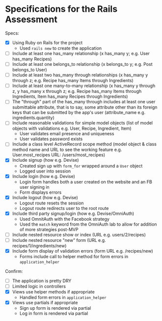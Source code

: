 # Specifications for the Rails Assessment

Specs:
- [x] Using Ruby on Rails for the project
   - Used `rails new` to create the application 
- [ ] Include at least one has_many relationship (x has_many y; e.g. User has_many Recipes) 
- [ ] Include at least one belongs_to relationship (x belongs_to y; e.g. Post belongs_to User)
- [ ] Include at least two has_many through relationships (x has_many y through z; e.g. Recipe has_many Items through Ingredients)
- [ ] Include at least one many-to-many relationship (x has_many y through z, y has_many x through z; e.g. Recipe has_many Items through Ingredients, Item has_many Recipes through Ingredients)
- [ ] The "through" part of the has_many through includes at least one user submittable attribute, that is to say, some attribute other than its foreign keys that can be submitted by the app's user (attribute_name e.g. ingredients.quantity)
- [ ] Include reasonable validations for simple model objects (list of model objects with validations e.g. User, Recipe, Ingredient, Item)
   - User validates email presence and uniqueness
   - User validates password exists
- [ ] Include a class level ActiveRecord scope method (model object & class method name and URL to see the working feature e.g. User.most_recipes URL: /users/most_recipes)
- [X] Include signup (how e.g. Devise)
   - Created sign up with `form_for` wrapped around a `User` object
   - Logged user into session
- [X] Include login (how e.g. Devise)
   - Login form handles both a user created on the website and an FB user signing in
   - Form displays errors
- [X] Include logout (how e.g. Devise)
   - Logout route resets the session
   - Logout route redirects user to the root route
- [X] Include third party signup/login (how e.g. Devise/OmniAuth)
   - Used OmnitAuth with the Facebook strategy
   - Used the `match` keyword from the OmniAuth lab to allow for addition of more strategies post-MVP
- [ ] Include nested resource show or index (URL e.g. users/2/recipes)
- [ ] Include nested resource "new" form (URL e.g. recipes/1/ingredients/new)
- [X] Include form display of validation errors (form URL e.g. /recipes/new)
   - Forms include call to helper method for form errors in `application_helper`

Confirm:
- [ ] The application is pretty DRY
- [ ] Limited logic in controllers
- [X] Views use helper methods if appropriate
   - Handled form errors in `application_helper`
- [X] Views use partials if appropriate
   - Sign up form is rendered via partial
   - Log in form is rendered via partial
